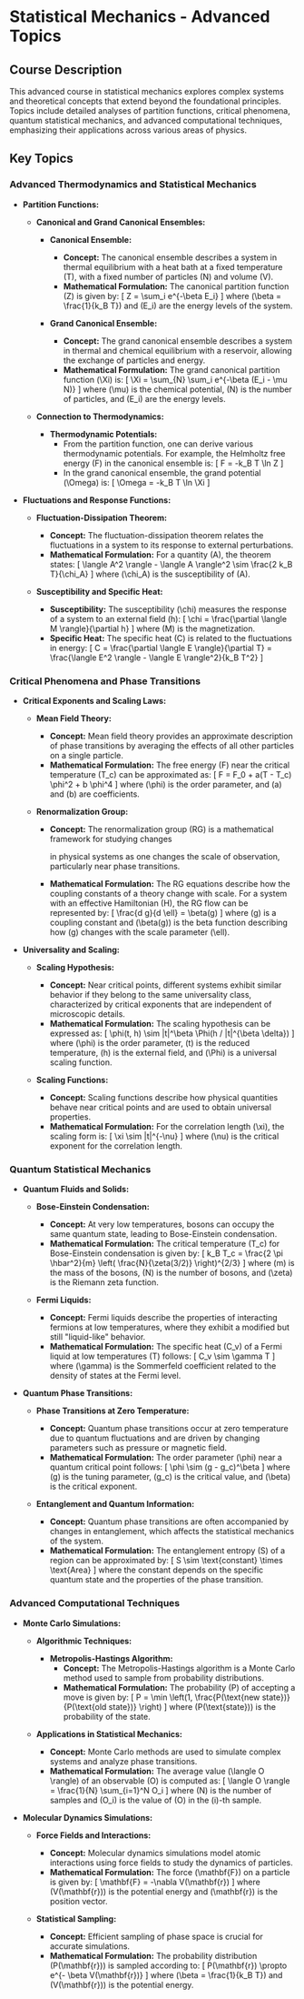 # Statistical Mechanics - Advanced Topics

## Course Description

This advanced course in statistical mechanics explores complex systems and theoretical concepts that extend beyond the foundational principles. Topics include detailed analyses of partition functions, critical phenomena, quantum statistical mechanics, and advanced computational techniques, emphasizing their applications across various areas of physics.

## Key Topics

### **Advanced Thermodynamics and Statistical Mechanics**

- **Partition Functions:**

  - **Canonical and Grand Canonical Ensembles:**
    
    - **Canonical Ensemble:**
      - **Concept:**
        The canonical ensemble describes a system in thermal equilibrium with a heat bath at a fixed temperature \(T\), with a fixed number of particles \(N\) and volume \(V\).
      - **Mathematical Formulation:**
        The canonical partition function \(Z\) is given by:
        \[
        Z = \sum_i e^{-\beta E_i}
        \]
        where \(\beta = \frac{1}{k_B T}\) and \(E_i\) are the energy levels of the system.

    - **Grand Canonical Ensemble:**
      - **Concept:**
        The grand canonical ensemble describes a system in thermal and chemical equilibrium with a reservoir, allowing the exchange of particles and energy.
      - **Mathematical Formulation:**
        The grand canonical partition function \(\Xi\) is:
        \[
        \Xi = \sum_{N} \sum_i e^{-\beta (E_i - \mu N)}
        \]
        where \(\mu\) is the chemical potential, \(N\) is the number of particles, and \(E_i\) are the energy levels.

  - **Connection to Thermodynamics:**
    - **Thermodynamic Potentials:**
      - From the partition function, one can derive various thermodynamic potentials. For example, the Helmholtz free energy \(F\) in the canonical ensemble is:
        \[
        F = -k_B T \ln Z
        \]
      - In the grand canonical ensemble, the grand potential \(\Omega\) is:
        \[
        \Omega = -k_B T \ln \Xi
        \]

- **Fluctuations and Response Functions:**

  - **Fluctuation-Dissipation Theorem:**
    - **Concept:**
      The fluctuation-dissipation theorem relates the fluctuations in a system to its response to external perturbations.
    - **Mathematical Formulation:**
      For a quantity \(A\), the theorem states:
      \[
      \langle A^2 \rangle - \langle A \rangle^2 \sim \frac{2 k_B T}{\chi_A}
      \]
      where \(\chi_A\) is the susceptibility of \(A\).

  - **Susceptibility and Specific Heat:**
    - **Susceptibility:**
      The susceptibility \(\chi\) measures the response of a system to an external field \(h\):
      \[
      \chi = \frac{\partial \langle M \rangle}{\partial h}
      \]
      where \(M\) is the magnetization.
    - **Specific Heat:**
      The specific heat \(C\) is related to the fluctuations in energy:
      \[
      C = \frac{\partial \langle E \rangle}{\partial T} = \frac{\langle E^2 \rangle - \langle E \rangle^2}{k_B T^2}
      \]

### **Critical Phenomena and Phase Transitions**

- **Critical Exponents and Scaling Laws:**

  - **Mean Field Theory:**
    - **Concept:**
      Mean field theory provides an approximate description of phase transitions by averaging the effects of all other particles on a single particle.
    - **Mathematical Formulation:**
      The free energy \(F\) near the critical temperature \(T_c\) can be approximated as:
      \[
      F = F_0 + a(T - T_c) \phi^2 + b \phi^4
      \]
      where \(\phi\) is the order parameter, and \(a\) and \(b\) are coefficients.

  - **Renormalization Group:**
    - **Concept:**
      The renormalization group (RG) is a mathematical framework for studying changes

      in physical systems as one changes the scale of observation, particularly near phase transitions.
    - **Mathematical Formulation:**
      The RG equations describe how the coupling constants of a theory change with scale. For a system with an effective Hamiltonian \(H\), the RG flow can be represented by:
      \[
      \frac{d g}{d \ell} = \beta(g)
      \]
      where \(g\) is a coupling constant and \(\beta(g)\) is the beta function describing how \(g\) changes with the scale parameter \(\ell\).

- **Universality and Scaling:**

  - **Scaling Hypothesis:**
    - **Concept:**
      Near critical points, different systems exhibit similar behavior if they belong to the same universality class, characterized by critical exponents that are independent of microscopic details.
    - **Mathematical Formulation:**
      The scaling hypothesis can be expressed as:
      \[
      \phi(t, h) \sim |t|^\beta \Phi(h / |t|^{\beta \delta})
      \]
      where \(\phi\) is the order parameter, \(t\) is the reduced temperature, \(h\) is the external field, and \(\Phi\) is a universal scaling function.

  - **Scaling Functions:**
    - **Concept:**
      Scaling functions describe how physical quantities behave near critical points and are used to obtain universal properties.
    - **Mathematical Formulation:**
      For the correlation length \(\xi\), the scaling form is:
      \[
      \xi \sim |t|^{-\nu}
      \]
      where \(\nu\) is the critical exponent for the correlation length.

### **Quantum Statistical Mechanics**

- **Quantum Fluids and Solids:**

  - **Bose-Einstein Condensation:**
    - **Concept:**
      At very low temperatures, bosons can occupy the same quantum state, leading to Bose-Einstein condensation.
    - **Mathematical Formulation:**
      The critical temperature \(T_c\) for Bose-Einstein condensation is given by:
      \[
      k_B T_c = \frac{2 \pi \hbar^2}{m} \left( \frac{N}{\zeta(3/2)} \right)^{2/3}
      \]
      where \(m\) is the mass of the bosons, \(N\) is the number of bosons, and \(\zeta\) is the Riemann zeta function.

  - **Fermi Liquids:**
    - **Concept:**
      Fermi liquids describe the properties of interacting fermions at low temperatures, where they exhibit a modified but still "liquid-like" behavior.
    - **Mathematical Formulation:**
      The specific heat \(C_v\) of a Fermi liquid at low temperatures \(T\) follows:
      \[
      C_v \sim \gamma T
      \]
      where \(\gamma\) is the Sommerfeld coefficient related to the density of states at the Fermi level.

- **Quantum Phase Transitions:**

  - **Phase Transitions at Zero Temperature:**
    - **Concept:**
      Quantum phase transitions occur at zero temperature due to quantum fluctuations and are driven by changing parameters such as pressure or magnetic field.
    - **Mathematical Formulation:**
      The order parameter \(\phi\) near a quantum critical point follows:
      \[
      \phi \sim (g - g_c)^\beta
      \]
      where \(g\) is the tuning parameter, \(g_c\) is the critical value, and \(\beta\) is the critical exponent.

  - **Entanglement and Quantum Information:**
    - **Concept:**
      Quantum phase transitions are often accompanied by changes in entanglement, which affects the statistical mechanics of the system.
    - **Mathematical Formulation:**
      The entanglement entropy \(S\) of a region can be approximated by:
      \[
      S \sim \text{constant} \times \text{Area}
      \]
      where the constant depends on the specific quantum state and the properties of the phase transition.

### **Advanced Computational Techniques**

- **Monte Carlo Simulations:**

  - **Algorithmic Techniques:**
    - **Metropolis-Hastings Algorithm:**
      - **Concept:**
        The Metropolis-Hastings algorithm is a Monte Carlo method used to sample from probability distributions.
      - **Mathematical Formulation:**
        The probability \(P\) of accepting a move is given by:
        \[
        P = \min \left(1, \frac{P(\text{new state})}{P(\text{old state})} \right)
        \]
        where \(P(\text{state})\) is the probability of the state.

  - **Applications in Statistical Mechanics:**
    - **Concept:**
      Monte Carlo methods are used to simulate complex systems and analyze phase transitions.
    - **Mathematical Formulation:**
      The average value \(\langle O \rangle\) of an observable \(O\) is computed as:
      \[
      \langle O \rangle = \frac{1}{N} \sum_{i=1}^N O_i
      \]
      where \(N\) is the number of samples and \(O_i\) is the value of \(O\) in the \(i\)-th sample.

- **Molecular Dynamics Simulations:**

  - **Force Fields and Interactions:**
    - **Concept:**
      Molecular dynamics simulations model atomic interactions using force fields to study the dynamics of particles.
    - **Mathematical Formulation:**
      The force \(\mathbf{F}\) on a particle is given by:
      \[
      \mathbf{F} = -\nabla V(\mathbf{r})
      \]
      where \(V(\mathbf{r})\) is the potential energy and \(\mathbf{r}\) is the position vector.

  - **Statistical Sampling:**
    - **Concept:**
      Efficient sampling of phase space is crucial for accurate simulations.
    - **Mathematical Formulation:**
      The probability distribution \(P(\mathbf{r})\) is sampled according to:
      \[
      P(\mathbf{r}) \propto e^{- \beta V(\mathbf{r})}
      \]
      where \(\beta = \frac{1}{k_B T}\) and \(V(\mathbf{r})\) is the potential energy.
